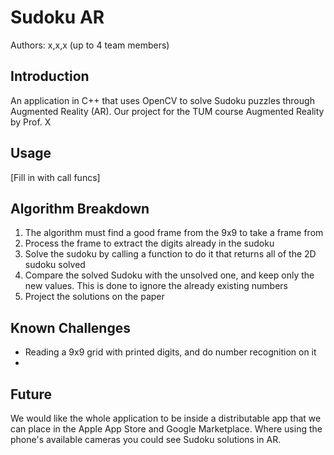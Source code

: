 # Sudoku AR
Authors: x,x,x (up to 4 team members)


## Introduction
An application in C++ that uses OpenCV to solve Sudoku puzzles through Augmented Reality (AR). Our project for the TUM course Augmented Reality by Prof. X


## Usage
[Fill in with call funcs]


## Algorithm Breakdown
1. The algorithm must find a good frame from the 9x9 to take a frame from
2. Process the frame to extract the digits already in the sudoku
3. Solve the sudoku by calling a function to do it that returns all of the 2D sudoku solved
4. Compare the solved Sudoku with the unsolved one, and keep only the new values. This is done to ignore the already existing numbers
5. Project the solutions on the paper


## Known Challenges
- Reading a 9x9 grid with printed digits, and do number recognition on it
-


## Future
We would like the whole application to be inside a distributable app that we can place in the Apple App Store and Google Marketplace. Where using the phone's available cameras you could see Sudoku solutions in AR.
